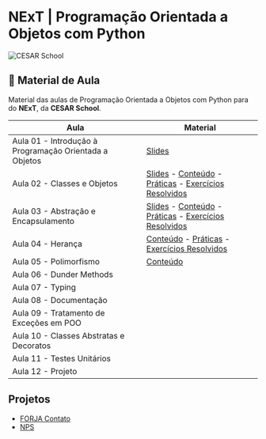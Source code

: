 # NExT | **Programação Orientada a Objetos** com Python

![CESAR School](/cesar_school.png)

## 📝 Material de Aula

Material das aulas de Programação Orientada a Objetos com Python para do **NExT**, da **CESAR School**.

| Aula                                                   | Material |
| ------------------------------------------------------ | -------- |
| Aula 01 - Introdução à Programação Orientada a Objetos | [Slides](https://docs.google.com/presentation/d/1q45dzeqU6dBF9qvJTsX7AdS0sYLXhkE-sQQvzv1dW8o/edit?usp=sharing)|
| Aula 02 - Classes e Objetos                            | [Slides](https://docs.google.com/presentation/d/1Z2Vxl8oyXhR8cPNt1kg7UvpU0MtDqA4-QjDvRm6mufg/edit?usp=sharing) - [Conteúdo](/aula02/README.md) - [Práticas](/aula02/praticas/) - [Exercícios Resolvidos](/aula02/exercicios/) |
| Aula 03 - Abstração e Encapsulamento                   | [Slides](https://docs.google.com/presentation/d/1rDAuxnq-DU1CebK91HuwwQidVieeQplHF7hqYHMeaZ8/edit?usp=sharing) - [Conteúdo](/aula03/README.md) - [Práticas](/aula03/praticas/) - [Exercícios Resolvidos](/aula03/exercicios/) |
| Aula 04 - Herança                                      | [Conteúdo](/aula04/README.md) - [Práticas](/aula04/praticas/) - [Exercícios Resolvidos](/aula04/exercicios/)|
| Aula 05 - Polimorfismo                     | [Conteúdo](/aula05/README.md)|
| Aula 06 - Dunder Methods                   | |
| Aula 07 - Typing                           | |
| Aula 08 - Documentação                     | |
| Aula 09 - Tratamento de Exceções em POO    | |
| Aula 10 - Classes Abstratas e Decoratos    | |
| Aula 11 - Testes Unitários                 | |
| Aula 12 - Projeto                          | |
<!--
| Aula de Revisão                                        | |
-->

## Projetos

- [FORJA Contato](/forja_contato/)
- [NPS](/nps/)
<!--
- [Endereço](/forja_contato/endereco/)
- [CPF](/forja_contato/cpf/)

## 📚 Livros

- **Entendendo Algoritmos**, _Aditya Y. Bhargava_ (2017)

    Uma introdução visual e acessível aos algoritmos e estruturas de dados mais importantes, repleta de ilustrações e explicações passo a passo, perfeita para quem deseja dominar os fundamentos sem se perder em fórmulas ou jargões.

- [**Python Fluente**](https://pythonfluente.com), _Luciano Ramalho_ (2023)

    Um livro que cobre todas as peculiaridades avançadas e mais recentes do Python, e que é de um autor brasileiro e muito experiente; E ainda está disponível gratuitamente no site oficial.

- **Código Limpo**, _Robert C. Martin_ (2009)

    Um clássico sobre boas práticas de desenvolvimento que mostra, com exemplos claros, como escrever código legível, manutenível e elegante. Os exemplos são baseados em Java, mas os conceitos são compreensíveis e aplicáveis a qualquer linguagem.

- **Refatoração**, _Martin Fowler_ (2011)

    Um manual prático que ensina a melhorar o design de código existente por meio de técnicas de refatoração testadas em projetos reais, explicando quando e por que aplicá-las para evoluir sistemas sem quebrar funcionalidades (tem uma edição revisada, com exemplos mais modernos).
-->
